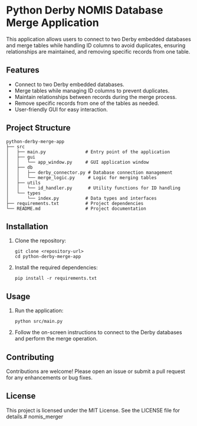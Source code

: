 # Python Derby NOMIS Database Merge Application

This application allows users to connect to two Derby embedded databases and merge tables while handling ID columns to avoid duplicates, ensuring relationships are maintained, and removing specific records from one table.

## Features

- Connect to two Derby embedded databases.
- Merge tables while managing ID columns to prevent duplicates.
- Maintain relationships between records during the merge process.
- Remove specific records from one of the tables as needed.
- User-friendly GUI for easy interaction.

## Project Structure

```
python-derby-merge-app
├── src
│   ├── main.py               # Entry point of the application
│   ├── gui
│   │   └── app_window.py     # GUI application window
│   ├── db
│   │   ├── derby_connector.py # Database connection management
│   │   └── merge_logic.py     # Logic for merging tables
│   ├── utils
│   │   └── id_handler.py      # Utility functions for ID handling
│   └── types
│       └── index.py          # Data types and interfaces
├── requirements.txt          # Project dependencies
└── README.md                 # Project documentation
```

## Installation

1. Clone the repository:
   ```
   git clone <repository-url>
   cd python-derby-merge-app
   ```

2. Install the required dependencies:
   ```
   pip install -r requirements.txt
   ```

## Usage

1. Run the application:
   ```
   python src/main.py
   ```

2. Follow the on-screen instructions to connect to the Derby databases and perform the merge operation.

## Contributing

Contributions are welcome! Please open an issue or submit a pull request for any enhancements or bug fixes.

## License

This project is licensed under the MIT License. See the LICENSE file for details.#   n o m i s _ m e r g e r 
 
 